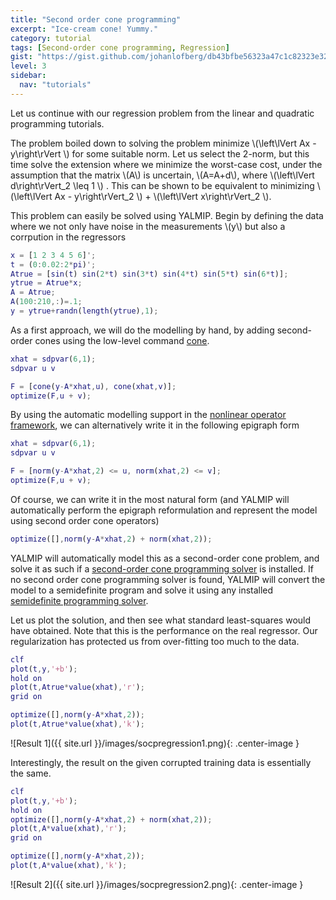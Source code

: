 ```yaml
---
title: "Second order cone programming"
excerpt: "Ice-cream cone! Yummy."
category: tutorial
tags: [Second-order cone programming, Regression]
gist: "https://gist.github.com/johanlofberg/db43bfbe56323a47c1c82323e321bc56.js"
level: 3
sidebar:
  nav: "tutorials"
---
```


Let us continue with our regression problem from the linear and quadratic programming tutorials.

The problem boiled down to solving the problem minimize \\(\left\lVert Ax - y\right\rVert \\) for some suitable norm. Let us select the 2-norm, but this time solve the extension where we minimize the worst-case cost, under the assumption that the matrix \\(A\\) is uncertain, \\(A=A+d\\), where \\(\left\lVert d\right\rVert_2 \leq 1 \\) . This can be shown to be equivalent to minimizing \\(\left\lVert Ax - y\right\rVert_2 \\) + \\(\left\lVert x\right\rVert_2 \\).

This problem can easily be solved using YALMIP. Begin by defining the data where we not only have noise in the measurements \\(y\\) but also a corrpution in the regressors

````matlab
x = [1 2 3 4 5 6]';
t = (0:0.02:2*pi)';
Atrue = [sin(t) sin(2*t) sin(3*t) sin(4*t) sin(5*t) sin(6*t)];
ytrue = Atrue*x;
A = Atrue;
A(100:210,:)=.1;
y = ytrue+randn(length(ytrue),1);
````

As a first approach, we will do the modelling by hand, by adding second-order cones using the low-level command [cone](/yalmip/comands/cone).

````matlab
xhat = sdpvar(6,1);
sdpvar u v

F = [cone(y-A*xhat,u), cone(xhat,v)];
optimize(F,u + v);
````

By using the automatic modelling support in the [nonlinear operator framework](/tutorial/nonlinearoperators), we can alternatively write it in the following epigraph form

````matlab
xhat = sdpvar(6,1);
sdpvar u v

F = [norm(y-A*xhat,2) <= u, norm(xhat,2) <= v];
optimize(F,u + v);
````

Of course, we can write it in the most natural form (and YALMIP will automatically perform the epigraph reformulation and represent the model using second order cone operators)
````matlab
optimize([],norm(y-A*xhat,2) + norm(xhat,2));
````

YALMIP will automatically model this as a second-order cone problem, and solve it as such if a [second-order cone programming solver](/yalmip/solvers) is installed. If no second order cone programming solver is found, YALMIP will convert the model to a semidefinite program and solve it using any installed [semidefinite programming solver](/yalmip/solvers).

Let us plot the solution, and then see what standard least-squares would have obtained. Note that this is the performance on the real regressor. Our regularization has protected us from over-fitting too much to the data.

````matlab
clf
plot(t,y,'+b');
hold on
plot(t,Atrue*value(xhat),'r');
grid on

optimize([],norm(y-A*xhat,2));
plot(t,Atrue*value(xhat),'k');
````

![Result 1]({{ site.url }}/images/socpregression1.png){: .center-image }

Interestingly, the result on the given corrupted training data is essentially the same.

````matlab
clf
plot(t,y,'+b');
hold on
optimize([],norm(y-A*xhat,2) + norm(xhat,2));
plot(t,A*value(xhat),'r');
grid on

optimize([],norm(y-A*xhat,2));
plot(t,A*value(xhat),'k');
````

![Result 2]({{ site.url }}/images/socpregression2.png){: .center-image }                                
